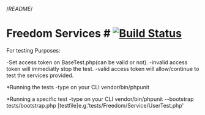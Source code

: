 /*README*/


# Freedom Services # [![Build Status](https://travis-ci.org/perseusl/freedom-api-client.svg?branch=master)](https://travis-ci.org/perseusl/freedom-api-client)

For testing Purposes:

-Set access token on BaseTest.php(can be valid or not).
		-invalid access token will immediatly stop the test.
		-valid access token will allow/continue to test the services provided.


*Running the tests
	-type on your CLI vendor/bin/phpunit

*Running a specific test
	-type on your CLI vendor/bin/phpunit --bootstrap tests/bootstrap.php [testfile]e.g.'tests/Freedom/Service/UserTest.php'
